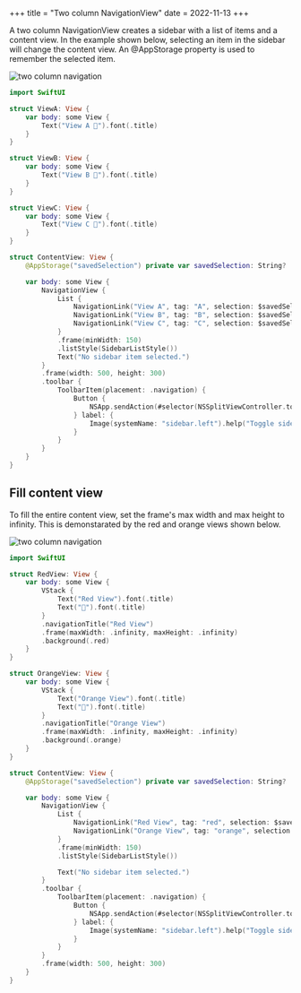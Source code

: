 +++
title = "Two column NavigationView"
date = 2022-11-13
+++

A two column NavigationView creates a sidebar with a list of items and a content view. In the example shown below, selecting an item in the sidebar will change the content view. An @AppStorage property is used to remember the selected item.

<p><img src="/img/two-column-nav1.png" style="max-width:400px;" alt="two column navigation"></p>

```swift
import SwiftUI

struct ViewA: View {
    var body: some View {
        Text("View A 🍎").font(.title)
    }
}

struct ViewB: View {
    var body: some View {
        Text("View B 🥝").font(.title)
    }
}

struct ViewC: View {
    var body: some View {
        Text("View C 🍑").font(.title)
    }
}

struct ContentView: View {
    @AppStorage("savedSelection") private var savedSelection: String?

    var body: some View {
        NavigationView {
            List {
                NavigationLink("View A", tag: "A", selection: $savedSelection, destination: { ViewA() })
                NavigationLink("View B", tag: "B", selection: $savedSelection, destination: { ViewB() })
                NavigationLink("View C", tag: "C", selection: $savedSelection, destination: { ViewC() })
            }
            .frame(minWidth: 150)
            .listStyle(SidebarListStyle())
            Text("No sidebar item selected.")
        }
        .frame(width: 500, height: 300)
        .toolbar {
            ToolbarItem(placement: .navigation) {
                Button {
                    NSApp.sendAction(#selector(NSSplitViewController.toggleSidebar(_:)), to: nil, from: nil)
                } label: {
                    Image(systemName: "sidebar.left").help("Toggle sidebar")
                }
            }
        }
    }
}
```

## Fill content view

To fill the entire content view, set the frame's max width and max height to infinity. This is demonstarated by the red and orange views shown below.

<p><img src="/img/two-column-nav2.png" style="max-width:400px;" alt="two column navigation"></p>

```swift
import SwiftUI

struct RedView: View {
    var body: some View {
        VStack {
            Text("Red View").font(.title)
            Text("🍎").font(.title)
        }
        .navigationTitle("Red View")
        .frame(maxWidth: .infinity, maxHeight: .infinity)
        .background(.red)
    }
}

struct OrangeView: View {
    var body: some View {
        VStack {
            Text("Orange View").font(.title)
            Text("🍊").font(.title)
        }
        .navigationTitle("Orange View")
        .frame(maxWidth: .infinity, maxHeight: .infinity)
        .background(.orange)
    }
}

struct ContentView: View {
    @AppStorage("savedSelection") private var savedSelection: String?

    var body: some View {
        NavigationView {
            List {
                NavigationLink("Red View", tag: "red", selection: $savedSelection, destination: { RedView() })
                NavigationLink("Orange View", tag: "orange", selection: $savedSelection, destination: { OrangeView() })
            }
            .frame(minWidth: 150)
            .listStyle(SidebarListStyle())

            Text("No sidebar item selected.")
        }
        .toolbar {
            ToolbarItem(placement: .navigation) {
                Button {
                    NSApp.sendAction(#selector(NSSplitViewController.toggleSidebar(_:)), to: nil, from: nil)
                } label: {
                    Image(systemName: "sidebar.left").help("Toggle sidebar")
                }
            }
        }
        .frame(width: 500, height: 300)
    }
}
```
